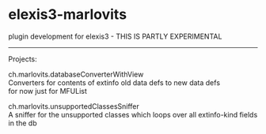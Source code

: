 elexis3-marlovits
=================

plugin development for elexis3 - THIS IS PARTLY EXPERIMENTAL

***************************************************************
Projects:

ch.marlovits.databaseConverterWithView<br>
   Converters for contents of extinfo old data defs to new data defs<br>
   for now just for MFUList<br>


ch.marlovits.unsupportedClassesSniffer<br>
   A sniffer for the unsupported classes which loops over all extinfo-kind fields in the db<br>

